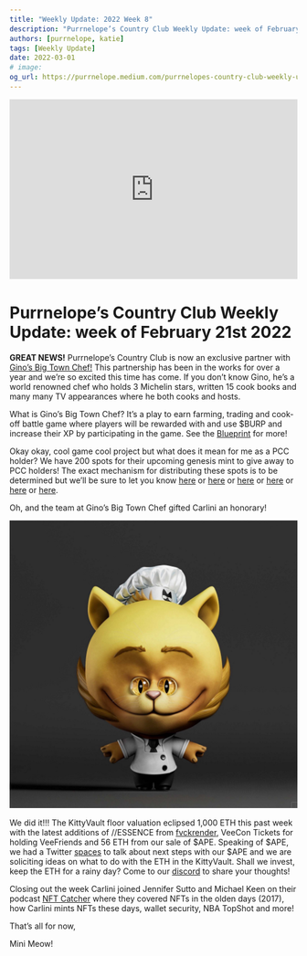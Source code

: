 ```yaml
---
title: "Weekly Update: 2022 Week 8"
description: "Purrnelope’s Country Club Weekly Update: week of February 21st 2022"
authors: [purrnelope, katie]
tags: [Weekly Update]
date: 2022-03-01
# image:
og_url: https://purrnelope.medium.com/purrnelopes-country-club-weekly-update-week-of-february-21st-2022-df9d9b8f7eba
---
```


<iframe width="100%" height="315" src="https://www.youtube.com/embed/3j4bha2d8V0" title="YouTube video player" frameborder="0" allow="accelerometer; autoplay; clipboard-write; encrypted-media; gyroscope; picture-in-picture" allowfullscreen></iframe>

<!--truncate-->

# Purrnelope’s Country Club Weekly Update: week of February 21st 2022

**GREAT NEWS!** Purrnelope’s Country Club is now an exclusive partner with [Gino’s Big Town Chef!](https://www.bigtownchef.com/) This partnership has been in the works for over a year and we’re so excited this time has come. If you don’t know Gino, he’s a world renowned chef who holds 3 Michelin stars, written 15 cook books and many many TV appearances where he both cooks and hosts.

What is Gino’s Big Town Chef? It’s a play to earn farming, trading and cook-off battle game where players will be rewarded with and use $BURP and increase their XP by participating in the game. See the [Blueprint](https://uploads-ssl.webflow.com/617b017e5f4a890aaa9706d1/62440732e2175b47813bfc3d_Gino%27s%20Big%20Town%20Chef%20%E2%80%93%C2%A0Mayor%20Burp%27s%20Blueprint.pdf) for more!

Okay okay, cool game cool project but what does it mean for me as a PCC holder? We have 200 spots for their upcoming genesis mint to give away to PCC holders! The exact mechanism for distributing these spots is to be determined but we’ll be sure to let you know [here](https://www.purrnelopescountryclub.com/) or [here](https://purrnelope.medium.com/) or [here](https://twitter.com/purrnelopescc) or [here](https://tiny.cc/purrdiscord) or [here](https://www.tiktok.com/@purrnelopescountryclub) or [here](https://www.youtube.com/channel/UCDNEK69wV4wkYeIb-WTshUQ).

Oh, and the team at Gino’s Big Town Chef gifted Carlini an honorary!

![](./assets/1_yr-wdlZjIUboP_QtQpB6dA.jpg)

We did it!!! The KittyVault floor valuation eclipsed 1,000 ETH this past week with the latest additions of //ESSENCE from [fvckrender](https://twitter.com/fvckrende), VeeCon Tickets for holding VeeFriends and 56 ETH from our sale of $APE. Speaking of $APE, we had a Twitter [spaces](https://twitter.com/i/spaces/1eaKbNPjyvqKX) to talk about next steps with our $APE and we are soliciting ideas on what to do with the ETH in the KittyVault. Shall we invest, keep the ETH for a rainy day? Come to our [discord](https://t.co/mP4iKQvS0H) to share your thoughts!

Closing out the week Carlini joined Jennifer Sutto and Michael Keen on their podcast [NFT Catcher](https://twitter.com/PurrnelopesCC/status/1507009355865939968) where they covered NFTs in the olden days (2017), how Carlini mints NFTs these days, wallet security, NBA TopShot and more!

That’s all for now,

Mini Meow!
